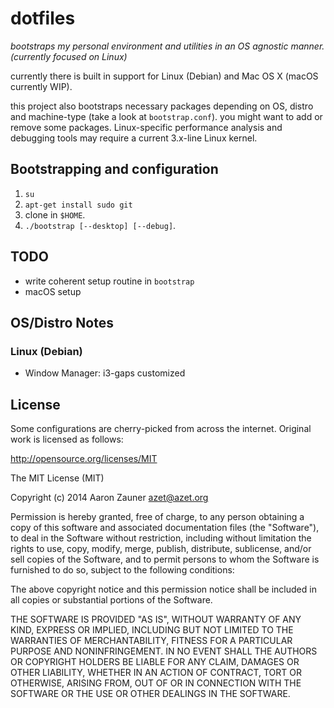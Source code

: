 # dotfiles
*bootstraps my personal environment and utilities in an OS agnostic manner. (currently focused on Linux)*

currently there is built in support for Linux (Debian) and Mac OS X (macOS currently WIP).

this project also bootstraps necessary packages depending on OS, distro
and machine-type (take a look at `bootstrap.conf`). you might want to add
or remove some packages. Linux-specific performance analysis and debugging
tools may require a current 3.x-line Linux kernel.
## Bootstrapping and configuration
1. `su`
2. `apt-get install sudo git`
2. clone in `$HOME`.
3. `./bootstrap [--desktop] [--debug]`.

## TODO
* write coherent setup routine in `bootstrap`
* macOS setup

## OS/Distro Notes
### Linux (Debian)
* Window Manager: i3-gaps customized

## License
Some configurations are cherry-picked from across the internet. Original
work is licensed as follows:

http://opensource.org/licenses/MIT

The MIT License (MIT)

Copyright (c) 2014 Aaron Zauner <azet@azet.org>

Permission is hereby granted, free of charge, to any person obtaining a copy of this software and associated documentation files (the "Software"), to deal in the Software without restriction, including without limitation the rights to use, copy, modify, merge, publish, distribute, sublicense, and/or sell copies of the Software, and to permit persons to whom the Software is furnished to do so, subject to the following conditions:

The above copyright notice and this permission notice shall be included in all copies or substantial portions of the Software.

THE SOFTWARE IS PROVIDED "AS IS", WITHOUT WARRANTY OF ANY KIND, EXPRESS OR IMPLIED, INCLUDING BUT NOT LIMITED TO THE WARRANTIES OF MERCHANTABILITY, FITNESS FOR A PARTICULAR PURPOSE AND NONINFRINGEMENT. IN NO EVENT SHALL THE AUTHORS OR COPYRIGHT HOLDERS BE LIABLE FOR ANY CLAIM, DAMAGES OR OTHER LIABILITY, WHETHER IN AN ACTION OF CONTRACT, TORT OR OTHERWISE, ARISING FROM, OUT OF OR IN CONNECTION WITH THE SOFTWARE OR THE USE OR OTHER DEALINGS IN THE SOFTWARE.
